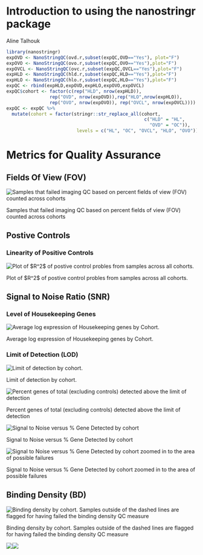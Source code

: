 # Introduction to using the nanostringr package
Aline Talhouk  






```r
library(nanostringr)
expOVD <- NanoStringQC(ovd.r,subset(expQC,OVD=="Yes"), plot="F")
expOVO <- NanoStringQC(ovo.r,subset(expQC,OVO=="Yes"),plot="F")
expOVCL <- NanoStringQC(ovc.r,subset(expQC,OVCL=="Yes"),plot="F")
expHLD <- NanoStringQC(hld.r,subset(expQC,HLD=="Yes"),plot="F")
expHLO <- NanoStringQC(hlo.r,subset(expQC,HLO=="Yes"),plot="F")
expQC <- rbind(expHLD,expOVD,expHLO,expOVO,expOVCL)
expQC$cohort <- factor(c(rep("HLD", nrow(expHLD)), 
                rep("OVD", nrow(expOVD)),rep("HLO",nrow(expHLO)),
                rep("OVO", nrow(expOVO)), rep("OVCL", nrow(expOVCL))))
expQC <- expQC %>% 
  mutate(cohort = factor(stringr::str_replace_all(cohort,
                                                   c("HLD" = "HL",
                                                     "OVD" = "OC")),
                          levels = c("HL", "OC", "OVCL", "HLO", "OVO")))
```


# Metrics for Quality Assurance


## Fields Of View (FOV) 
 

<div class="figure">
<img src="nanostringr_files/figure-html/perFOVPlot-1.png" alt="Samples that failed imaging QC based on percent fields of view (FOV) counted across cohorts"  />
<p class="caption">Samples that failed imaging QC based on percent fields of view (FOV) counted across cohorts</p>
</div>


## Postive Controls
    
### Linearity of Positive Controls

<div class="figure">
<img src="nanostringr_files/figure-html/linPCPlot-1.png" alt="Plot of $R^2$ of postive control probles from samples across all cohorts."  />
<p class="caption">Plot of $R^2$ of postive control probles from samples across all cohorts.</p>
</div>


## Signal to Noise Ratio (SNR)

### Level of Housekeeping Genes

<div class="figure">
<img src="nanostringr_files/figure-html/averageHKPlot-1.png" alt="Average log expression of Housekeeping genes by Cohort."  />
<p class="caption">Average log expression of Housekeeping genes by Cohort.</p>
</div>


### Limit of Detection (LOD)

<div class="figure">
<img src="nanostringr_files/figure-html/lodPlot-1.png" alt="Limit of detection by cohort."  />
<p class="caption">Limit of detection by cohort.</p>
</div>


<div class="figure">
<img src="nanostringr_files/figure-html/pergdPlot-1.png" alt="Percent genes of total (excluding controls) detected above the limit of detection"  />
<p class="caption">Percent genes of total (excluding controls) detected above the limit of detection</p>
</div>



<div class="figure">
<img src="nanostringr_files/figure-html/snPlot-1.png" alt="Signal to Noise versus % Gene Detected by cohort"  />
<p class="caption">Signal to Noise versus % Gene Detected by cohort</p>
</div>

<div class="figure">
<img src="nanostringr_files/figure-html/snZoom-1.png" alt="Signal to Noise versus % Gene Detected by cohort zoomed in to the area of possible failures"  />
<p class="caption">Signal to Noise versus % Gene Detected by cohort zoomed in to the area of possible failures</p>
</div>


## Binding Density (BD)

<div class="figure">
<img src="nanostringr_files/figure-html/bdPlot-1.png" alt="Binding density by cohort. Samples outside of the dashed lines are flagged for having failed the binding density QC measure"  />
<p class="caption">Binding density by cohort. Samples outside of the dashed lines are flagged for having failed the binding density QC measure</p>
</div>


![](nanostringr_files/figure-html/lodbd-1.png)![](nanostringr_files/figure-html/lodbd-2.png)
